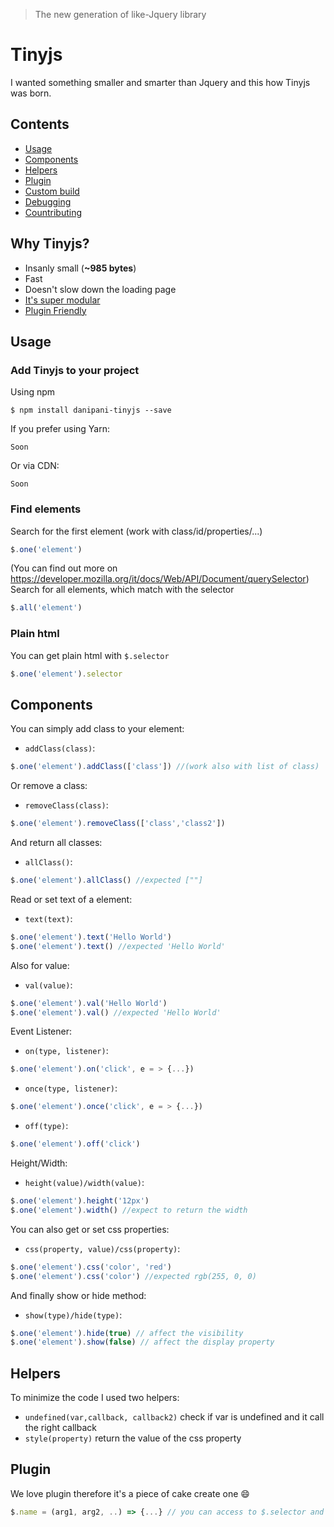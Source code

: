 > The new generation of like-Jquery library

# Tinyjs

I wanted something smaller and smarter than Jquery and this how Tinyjs was born.

## Contents

- [Usage](#usage)
- [Components](#components)
- [Helpers](#helpers)
- [Plugin](#plugin)
- [Custom build](#custombuild)
- [Debugging](#debugging)
- [Countributing](#countributing)

## Why Tinyjs?

- Insanly small (**~985 bytes**)
- Fast
- Doesn't slow down the loading page
- [It's super modular](#components)
- [Plugin Friendly](#plugin)

## Usage
### Add Tinyjs to your project

Using npm
```console
$ npm install danipani-tinyjs --save
```
If you prefer using Yarn:

```console
Soon
```

Or via CDN:
```console
Soon
```
### Find elements
Search for the first element (work with class/id/properties/...)
```javascript
$.one('element')
```

(You can find out more on https://developer.mozilla.org/it/docs/Web/API/Document/querySelector)  
Search for all elements, which match with the selector
```javascript
$.all('element')
```
### Plain html
You can get plain html with `$.selector`
```javascript
$.one('element').selector
```

## Components
You can simply add class to your element:
- `addClass(class)`:
```javascript
$.one('element').addClass(['class']) //(work also with list of class)
```
Or remove a class:
- `removeClass(class)`:
```javascript
$.one('element').removeClass(['class','class2'])
```
And return all classes:
- `allClass()`:
```javascript
$.one('element').allClass() //expected [""]
```
Read or set text of a element:
- `text(text)`:
```javascript
$.one('element').text('Hello World')
$.one('element').text() //expected 'Hello World'
```

Also for value:
- `val(value)`:
```javascript
$.one('element').val('Hello World')
$.one('element').val() //expected 'Hello World'
```

Event Listener:
- `on(type, listener)`:
```javascript
$.one('element').on('click', e = > {...})
```
- `once(type, listener)`:
```javascript
$.one('element').once('click', e = > {...})
```
- `off(type)`:
```javascript
$.one('element').off('click')
```

Height/Width:
- `height(value)/width(value)`:
```javascript
$.one('element').height('12px')
$.one('element').width() //expect to return the width
```

You can also get or set css properties:
- `css(property, value)/css(property)`:
```javascript
$.one('element').css('color', 'red')
$.one('element').css('color') //expected rgb(255, 0, 0)
```

And finally show or hide method:
- `show(type)/hide(type)`:
```javascript
$.one('element').hide(true) // affect the visibility
$.one('element').show(false) // affect the display property
```

## Helpers
To minimize the code I used two helpers:
- `undefined(var,callback, callback2)` check if var is undefined and it call the right callback
- `style(property)` return the value of the css property

## Plugin
We love plugin therefore it's a piece of cake create one 😄
```javascript
$.name = (arg1, arg2, ..) => {...} // you can access to $.selector and $.listener (list of all listener), if you want concatenate fucntion simply add return $
```
